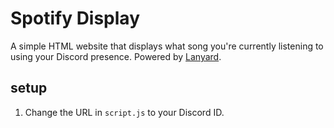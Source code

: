 # Spotify Display
A simple HTML website that displays what song you're currently listening to using your Discord presence. Powered by [Lanyard](https://github.com/Phineas/lanyard).

## setup
1. Change the URL in `script.js` to your Discord ID.
